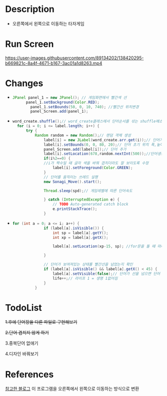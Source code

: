 # Description
+ 오른쪽에서 왼쪽으로 이동하는 타자게임
# Run Screen

https://user-images.githubusercontent.com/89134202/138420295-b669821c-8a4f-4671-b167-3ac01a1d8263.mp4

# Changes
+ ```java
  JPanel panel_1 = new JPanel(); // 게임화면에서 빨간색 선
	  	panel_1.setBackground(Color.RED);
		  panel_1.setBounds(50, 0, 10, 740); //빨간선 위치변경
		  panel_Screen.add(panel_1);
  ```
+ ```java
  word_create.shuffle();// word_create클래스에서 단어순서를 섞는 shuffle메소드를 실행한다.
	for (i = 0; i <= label.length; i++) {			
		try {
			Random random = new Random();// 랜덤 객체 생성
				label[i] = new JLabel(word_create.arr.get(i));// 단어가지고옴
				label[i].setBounds(0, 0, 80, 20);// 단어 초기 위치 폭,높이설정
				panel_Screen.add(label[i]);// 단어 추가
				label[i].setLocation(678,random.nextInt(500));//단어생성되는 x좌표 고정  랜덤으로 y좌표 값 결정
				if(i%2==0) {
				//i가 짝수일 때 글자 색을 바꿔 겹치더라도 잘 보이도록 수정
					label[i].setForeground(Color.GREEN);
				}
				// 단어를 움직이는 쓰레드 실행
				new Sonagi_Move().start();

				Thread.sleep(spd);// 게임레벨에 따른 단어속도

				} catch (InterruptedException e) {
					// TODO Auto-generated catch block
					e.printStackTrace();
				}
  ```
+ ```java
  for (int a = 0; a <= i; a++) {
				if (label[a].isVisible()) {
					int sp = label[a].getY();
					int xp = label[a].getX();

					label[a].setLocation(xp-15, sp); //for문을 돌 때 마다 x좌표의 값이 줄어듦

				}

				// 단어가 보여져있는 상태롤 빨간선을 넘었는지 확인
				if (label[a].isVisible() && label[a].getX() < 45) {
					label[a].setVisible(false);// 단어가 선을 넘으면 단어 사라짐 
					life++;// 라이프 1 = 생명 1없어짐
				}
			}
   ```
# TodoList
~~1.후에 단어장을 다른 파일로 구현해보기~~

~~2.단어 겹치지 않게 하기~~

3.중복단어 없애기

4.디자인 바꿔보기
# References
[참고한 블로그](https://m.blog.naver.com/huijins3l/220754490758) 이 프로그램을 오른쪽에서 왼쪽으로 이동하는 방식으로 변환
